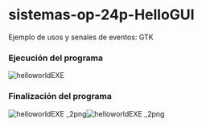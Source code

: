 # sistemas-op-24p-HelloGUI
Ejemplo de usos y senales de eventos: GTK

### Ejecución del programa
![helloworldEXE](https://github.com/user-attachments/assets/75109a4d-3ecd-4f31-93ac-bcee47650dd0)

### Finalización del programa
![helloworldEXE _2png](https://github.com/user-attachments/assets/b5c90812-beb4-40e0-9e51-b10de9944843)![helloworldEXE _2png](https://github.com/user-attachments/assets/b5c90812-beb4-40e0-9e51-b10de9944843)
